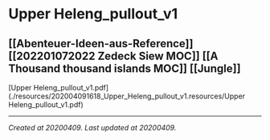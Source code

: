 # Upper Heleng_pullout_v1
 [[Abenteuer-Ideen-aus-Reference]] [[202201072022 Zedeck Siew MOC]] [[A Thousand thousand islands MOC]] [[Jungle]] 
---



[Upper Heleng\_pullout\_v1.pdf](./resources/202004091618_Upper_Heleng_pullout_v1.resources/Upper Heleng_pullout_v1.pdf)

---

_Created at 20200409._
_Last updated at 20200409._



